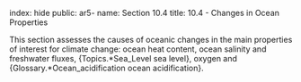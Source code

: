 index: hide
public: ar5-
name: Section 10.4
title: 10.4 - Changes in Ocean Properties

This section assesses the causes of oceanic changes in the main properties of interest for climate change: ocean heat content, ocean salinity and freshwater fluxes, {Topics.*Sea_Level sea level}, oxygen and {Glossary.*Ocean_acidification ocean acidification}.
